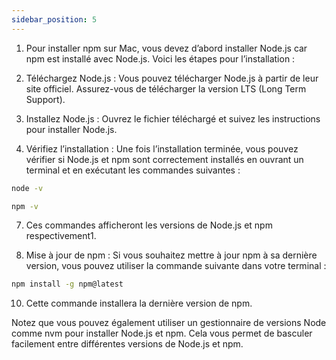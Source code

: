 ```yaml
---
sidebar_position: 5
---
```


1. Pour installer npm sur Mac, vous devez d’abord installer Node.js car npm est installé avec Node.js. Voici les étapes pour l’installation :

2. Téléchargez Node.js : Vous pouvez télécharger Node.js à partir de leur site officiel. Assurez-vous de télécharger la version LTS (Long Term Support).

3. Installez Node.js : Ouvrez le fichier téléchargé et suivez les instructions pour installer Node.js.

4. Vérifiez l’installation : Une fois l’installation terminée, vous pouvez vérifier si Node.js et npm sont correctement installés en ouvrant un terminal et en exécutant les commandes suivantes :

```bash
node -v
```

```bash
npm -v
```

7. Ces commandes afficheront les versions de Node.js et npm respectivement1.

8. Mise à jour de npm : Si vous souhaitez mettre à jour npm à sa dernière version, vous pouvez utiliser la commande suivante dans votre terminal :

```bash
npm install -g npm@latest
```

10. Cette commande installera la dernière version de npm.

Notez que vous pouvez également utiliser un gestionnaire de versions Node comme nvm pour installer Node.js et npm. Cela vous permet de basculer facilement entre différentes versions de Node.js et npm.